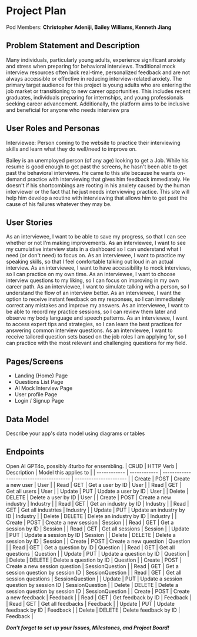 # Project Plan

Pod Members: **Christopher Adeniji, Bailey Williams, Kenneth Jiang**

## Problem Statement and Description

Many individuals, particularly young adults, experience significant anxiety and stress when preparing for behavioral interviews. Traditional mock interview resources often lack real-time, personalized feedback and are not always accessible or effective in reducing interview-related anxiety. The primary target audience for this project is young adults who are entering the job market or transitioning to new career opportunities. This includes recent graduates, individuals preparing for internships, and young professionals seeking career advancement. Additionally, the platform aims to be inclusive and beneficial for anyone who needs interview pra

## User Roles and Personas

Interviewee: Person coming to the website to practice their interviewing skills and learn what they do well/need to improve on.

Bailey is an unemployed person (of any age) looking to get a Job. While his resume is good enough to get past the screens, he hasn't been able to get past the behavioral interviews. He came to this site because he wants on-demand practice with interviewing that gives him feedback immediately. He doesn't if his shortcombings are rooting in his anxiety caused by the human interviewer or the fact that he just needs interviewing practice. This site will help him develop a routine with interviewing that allows him to get past the cause of his failures whatever they may be.

## User Stories

As an interviewee, I want to be able to save my progress, so that I can see whether or not I'm making improvements.
As an interviewee, I want to see my cumulative interview stats in a dashboard so I can understand what I need (or don't need) to focus on.
As an interviewee, I want to practice my speaking skills, so that I feel comfortable talking out loud in an actual interview.
As an interviewee, I want to have accessibility to mock interviews, so I can practice on my own time.
As an interviewee, I want to choose interview questions to my liking, so I can focus on improving in my own career path.
As an interviewee, I want to simulate talking with a person, so I understand the flow of an interview better.
As an interviewee, I want the option to receive instant feedback on my responses, so I can immediately correct any mistakes and improve my answers.
As an interviewee, I want to be able to record my practice sessions, so I can review them later and observe my body language and speech patterns.
As an interviewee, I want to access expert tips and strategies, so I can learn the best practices for answering common interview questions.
As an interviewee, I want to receive tailored question sets based on the job roles I am applying for, so I can practice with the most relevant and challenging questions for my field.

## Pages/Screens

* Landing (Home) Page 
* Questions List Page
* AI Mock Interview Page
* User profile Page
* Login / Signup Page

## Data Model

Describe your app's data model using diagrams or tables

## Endpoints

Open AI GPT4o, possibly 4turbo for ensembling.
| CRUD         | HTTP Verb    | Description                             | Model this applies to  |
| ------------ | ------------ | --------------------------------------- | ---------------------- |
| Create       | POST         | Create a new user                       | User                   |
| Read         | GET          | Get a user by ID                        | User                   |
| Read         | GET          | Get all users                           | User                   |
| Update       | PUT          | Update a user by ID                     | User                   |
| Delete       | DELETE       | Delete a user by ID                     | User                   |
| Create       | POST         | Create a new industry                   | Industry               |
| Read         | GET          | Get an industry by ID                   | Industry               |
| Read         | GET          | Get all industries                      | Industry               |
| Update       | PUT          | Update an industry by ID                | Industry               |
| Delete       | DELETE       | Delete an industry by ID                | Industry               |
| Create       | POST         | Create a new session                    | Session                |
| Read         | GET          | Get a session by ID                     | Session                |
| Read         | GET          | Get all sessions                        | Session                |
| Update       | PUT          | Update a session by ID                  | Session                |
| Delete       | DELETE       | Delete a session by ID                  | Session                |
| Create       | POST         | Create a new question                   | Question               |
| Read         | GET          | Get a question by ID                    | Question               |
| Read         | GET          | Get all questions                       | Question               |
| Update       | PUT          | Update a question by ID                 | Question               |
| Delete       | DELETE       | Delete a question by ID                 | Question               |
| Create       | POST         | Create a new session question           | SessionQuestion        |
| Read         | GET          | Get a session question by session ID    | SessionQuestion        |
| Read         | GET          | Get all session questions               | SessionQuestion        |
| Update       | PUT          | Update a session question by session ID | SessionQuestion        |
| Delete       | DELETE       | Delete a session question by session ID | SessionQuestion        |
| Create       | POST         | Create a new feedback                   | Feedback               |
| Read         | GET          | Get feedback by ID                      | Feedback               |
| Read         | GET          | Get all feedbacks                       | Feedback               |
| Update       | PUT          | Update feedback by ID                   | Feedback               |
| Delete       | DELETE       | Delete feedback by ID                   | Feedback               |


***Don't forget to set up your Issues, Milestones, and Project Board!***

